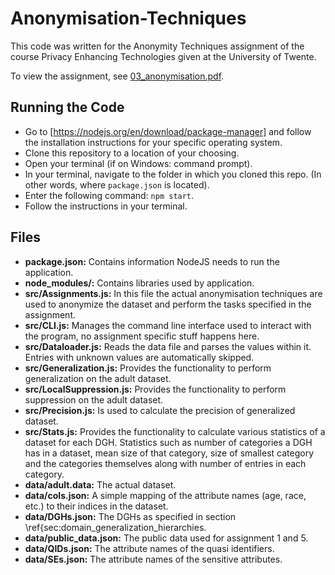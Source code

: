 # Anonymisation-Techniques

This code was written for the Anonymity Techniques assignment of the course Privacy Enhancing Technologies given at the University of Twente. 

To view the assignment, see [03_anonymisation.pdf](03_anonymisation.pdf).

## Running the Code

- Go to [https://nodejs.org/en/download/package-manager] and follow the installation instructions for your specific operating system.
- Clone this repository to a location of your choosing.
- Open your terminal (if on Windows: command prompt).
- In your terminal, navigate to the folder in which you cloned this repo. (In other words, where `package.json` is located).
- Enter the following command: `npm start`.
- Follow the instructions in your terminal.

## Files

- **package.json:** Contains information NodeJS needs to run the application.
- **node\_modules/:** Contains libraries used by application.
- **src/Assignments.js:** In this file the actual anonymisation techniques are used to anonymize the dataset and perform the tasks specified in the assignment.
- **src/CLI.js:** Manages the command line interface used to interact with the program, no assignment specific stuff happens here.
- **src/Dataloader.js:** Reads the data file and parses the values within it. Entries with unknown values are automatically skipped.
- **src/Generalization.js:** Provides the functionality to perform generalization on the adult dataset.
- **src/LocalSuppression.js:** Provides the functionality to perform suppression on the adult dataset.
- **src/Precision.js:** Is used to calculate the precision of generalized dataset.
- **src/Stats.js:** Provides the functionality to calculate various statistics of a dataset for each DGH. Statistics such as number of categories a DGH has in a dataset, mean size of that category, size of smallest category and the categories themselves along with number of entries in each category.
- **data/adult.data:** The actual dataset.
- **data/cols.json:** A simple mapping of the attribute names (age, race, etc.) to their indices in the dataset.
- **data/DGHs.json:** The DGHs as specified in section \ref{sec:domain_generalization_hierarchies.
- **data/public\_data.json:** The public data used for assignment 1 and 5.
- **data/QIDs.json:** The attribute names of the quasi identifiers.
- **data/SEs.json:** The attribute names of the sensitive attributes.
